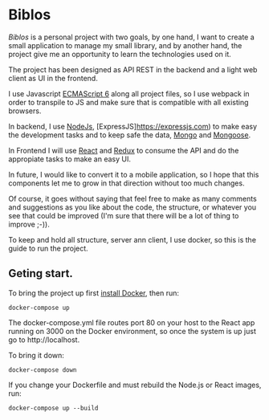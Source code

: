 # Biblos

*Biblos* is a personal project with two goals, by one hand, I want to create a small application to manage my small library, and by another hand, the project give me an opportunity to learn the technologies used on it.

The project has been designed as API REST in the backend and a light web client as UI in the frontend.

I use Javascript [ECMAScript 6](http://es6-features.org/#Constants) along all project files, so I use webpack in order to transpile to JS and make sure that is compatible with all existing browsers.

In backend, I use [NodeJs](https://nodejs.org/en/), [ExpressJS]https://expressjs.com) to make easy the development tasks and to keep safe the data, [Mongo](https://www.mongodb.com) and [Mongoose](https://mongoosejs.com).

In Frontend I will use [React](https://reactjs.org) and [Redux](https://redux-saga.js.org) to consume the API and do the appropiate tasks to make an easy UI.

In future, I would like to convert it to a mobile application, so I hope that this components let me to grow in that direction without too much changes.

Of course, it goes without saying that feel free to make as many comments and suggestions as you like about the code, the structure, or whatever you see that could be improved (I'm sure that there will be a lot of thing to improve ;-)).

To keep and hold all structure, server ann client, I use docker, so this is the guide to run the project.

## Geting start.

To bring the project up first [install Docker](https://www.docker.com/), then run:

```
docker-compose up
```

The docker-compose.yml file routes port 80 on your host to the React app running on 3000 on the Docker environment, so once the system is up just go to http://localhost.

To bring it down:

```
docker-compose down
```

If you change your Dockerfile and must rebuild the Node.js or React images, run:

```
docker-compose up --build
```
